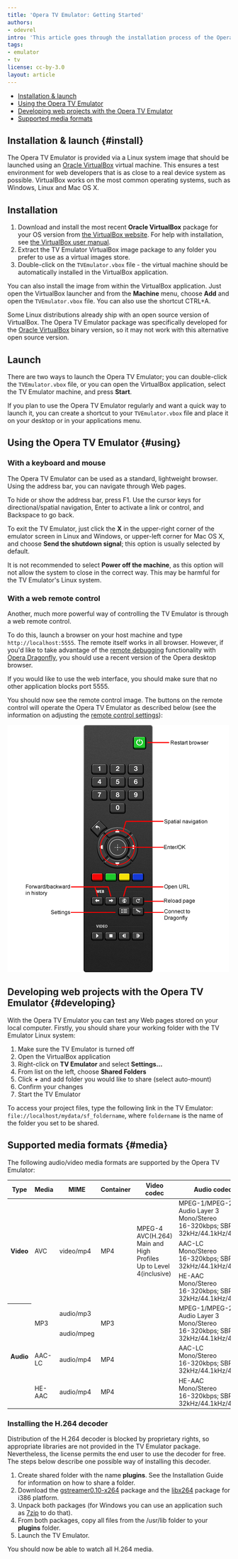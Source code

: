 ```yaml
---
title: 'Opera TV Emulator: Getting Started'
authors:
- odevrel
intro: 'This article goes through the installation process of the Opera TV Emulator, and covers basic usage with keyboard and mouse as well as via the web remote. It also touches on the various media formats that are supported by default and explains how to install the H.264 decoder.'
tags:
- emulator
- tv
license: cc-by-3.0
layout: article
---
```


- [Installation & launch](#install)
- [Using the Opera TV Emulator](#using)
- [Developing web projects with the Opera TV Emulator](#developing)
- [Supported media formats](#media)

## Installation & launch {#install}

The Opera TV Emulator is provided via a Linux system image that should be launched using an [Oracle VirtualBox][1] virtual machine. This ensures a test environment for web developers that is as close to a real device system as possible. VirtualBox works on the most common operating systems, such as Windows, Linux and Mac OS X.

[1]: https://www.virtualbox.org/

## Installation

1. Download and install the most recent **Oracle VirtualBox** package for your OS version from [the VirtualBox website][2]. For help with installation, see [the VirtualBox user manual][3].
2. Extract the TV Emulator VirtualBox image package to any folder you prefer to use as a virtual images store.
3. Double-click on the `TVEmulator.vbox` file - the virtual machine should be automatically installed in the VirtualBox application.

[2]: http://www.virtualbox.org/wiki/Downloads
[3]: http://www.virtualbox.org/manual/UserManual.html

You can also install the image from within the VirtualBox application. Just open the VirtualBox launcher and from the **Machine** menu, choose **Add** and open the `TVEmulator.vbox` file. You can also use the shortcut CTRL+A.

Some Linux distributions already ship with an open source version of VirtualBox. The Opera TV Emulator package was specifically developed for the [Oracle VirtualBox][4] binary version, so it may not work with this alternative open source version.

[4]: https://www.virtualbox.org/

## Launch

There are two ways to launch the Opera TV Emulator; you can double-click the `TVEmulator.vbox` file, or you can open the VirtualBox application, select the TV Emulator machine, and press **Start**.

If you plan to use the Opera TV Emulator regularly and want a quick way to launch it, you can create a shortcut to your `TVEmulator.vbox` file and place it on your desktop or in your applications menu.

## Using the Opera TV Emulator {#using}

### With a keyboard and mouse

The Opera TV Emulator can be used as a standard, lightweight browser. Using the address bar, you can navigate through Web pages.

To hide or show the address bar, press F1. Use the cursor keys for directional/spatial navigation, Enter to activate a link or control, and Backspace to go back.

To exit the TV Emulator, just click the **X** in the upper-right corner of the emulator screen in Linux and Windows, or upper-left corner for Mac OS X, and choose **Send the shutdown signal**; this option is usually selected by default.

It is not recommended to select **Power off the machine**, as this option will not allow the system to close in the correct way. This may be harmful for the TV Emulator's Linux system.

### With a web remote control

Another, much more powerful way of controlling the TV Emulator is through a web remote control.

To do this, launch a browser on your host machine and type `http://localhost:5555`. The remote itself works in all browser. However, if you'd like to take advantage of the [remote debugging][5] functionality with [Opera Dragonfly][6], you should use a recent version of the Opera desktop browser.

[5]: /articles/opera-tv-emulator-developer-tools/#debugging
[6]: http://www.opera.com/dragonfly

If you would like to use the web interface, you should make sure that no other application blocks port 5555.

You should now see the remote control image. The buttons on the remote control will operate the Opera TV Emulator as described below (see the information on adjusting the [remote control settings][7]):

[7]: /articles/opera-tv-emulator-developer-tools/#settings

![Remote control button functions](/tv/opera-tv-emulator-getting-started/remote.png)

## Developing web projects with the Opera TV Emulator {#developing}

With the Opera TV Emulator you can test any Web pages stored on your local computer. Firstly, you should share your working folder with the TV Emulator Linux system:

1. Make sure the TV Emulator is turned off
2. Open the VirtualBox application
3. Right-click on **TV Emulator** and select **Settings...**
4. From list on the left, choose **Shared Folders**
5. Click **+** and add folder you would like to share (select auto-mount)
6. Confirm your changes
7. Start the TV Emulator

To access your project files, type the following link in the TV Emulator: `file://localhost/mydata/sf_foldername`, where `foldername` is the name of the folder you set to be shared.

## Supported media formats {#media}

The following audio/video media formats are supported by the Opera TV Emulator:

<table>
<thead>
<tr>
	<th>Type</th>
	<th>Media</th>
	<th>MIME</th>
	<th>Container</th>
	<th>Video codec</th>
	<th>Audio codec</th>
</tr>
</thead>
<tbody>
<tr>
	<th rowspan="3">Video</th>
	<td rowspan="3">AVC</td>
	<td rowspan="3">video/mp4</td>
	<td rowspan="3">MP4</td>
	<td rowspan="3">
		MPEG-4 AVC(H.264)<br>
		Main and High Profiles<br>
		Up to Level 4(inclusive)
	</td>
	<td>
		MPEG-1/MPEG-2<br>
		Audio Layer 3<br>
		Mono/Stereo<br>
		16-320kbps; SBR/VBR<br>
		32kHz/44.1kHz/48kHz
	</td>
</tr>
<tr>
	<td>
		AAC-LC<br>
		Mono/Stereo<br>
		16-320kbps; SBR/VBR<br>
		32kHz/44.1kHz/48kHz
	</td>
</tr>
<tr>
	<td>
		HE-AAC<br>
		Mono/Stereo<br>
		16-320kbps; SBR/VBR<br>
		32kHz/44.1kHz/48kHz
	</td>
</tr>
<tr>
	<th rowspan="4">Audio</th>
	<td rowspan="2">MP3</td>
	<td>audio/mp3</td>
	<td rowspan="2">MP3</td>
	<td rowspan="2"></td>
	<td rowspan="2">
		MPEG-1/MPEG-2<br>
		Audio Layer 3<br>
		Mono/Stereo<br>
		16-320kbps; SBR/VBR<br>
		32kHz/44.1kHz/48kHz
	</td>
</tr>
<tr>
	<td>audio/mpeg</td>
</tr>
<tr>
	<td>AAC-LC</td>
	<td>audio/mp4</td>
	<td>MP4</td>
	<td></td>
	<td>
		AAC-LC<br>
		Mono/Stereo<br>
		16-320kbps; SBR/VBR<br>
		32kHz/44.1kHz/48kHz
	</td>
</tr>
<tr>
	<td>HE-AAC</td>
	<td>audio/mp4</td>
	<td>MP4</td>
	<td></td>
	<td>
		HE-AAC<br>
		Mono/Stereo<br>
		16-320kbps; SBR/VBR<br>
		32kHz/44.1kHz/48kHz
	</td>
</tr>
</tbody>
</table>

### Installing the H.264 decoder

Distribution of the H.264 decoder is blocked by proprietary rights, so appropriate libraries are not provided in the TV Emulator package. Nevertheless, the license permits the end user to use the decoder for free. The steps below describe one possible way of installing this decoder.

1. Create shared folder with the name **plugins**. See the Installation Guide for information on how to share a folder.
2. Download the [gstreamer0.10-x264][8] package and the [libx264][9] package for i386 platform.
3. Unpack both packages (for Windows you can use an application such as [7zip][10] to do that).
4. From both packages, copy all files from the /usr/lib folder to your **plugins** folder.
5. Launch the TV Emulator.

[8]: http://debian-multimedia.org/pool/main/g/gst-plugins-ugly/gstreamer0.10-x264_0.10.17-0.0_i386.deb
[9]: http://debian-multimedia.org/pool/main/x/x264/libx264-112_0.svn20110115-0.0_i386.deb
[10]: http://www.7-zip.org/download.html

You should now be able to watch all H.264 media.
